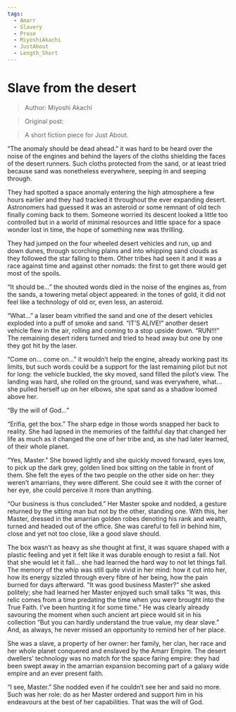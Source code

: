 ```yaml
---
tags:
  - Amarr
  - Slavery
  - Prose
  - MiyoshiAkachi
  - JustAbout
  - Length_Short
---
```


# Slave from the desert

> Author: Miyoshi Akachi

> Original post:

> A short fiction piece for Just About.


“The anomaly should be dead ahead.” it was hard to be heard over the noise of the engines and behind the layers of the cloths shielding the faces of the desert runners. Such cloths protected from the sand, or at least tried because sand was nonetheless everywhere, seeping in and seeping through.

They had spotted a space anomaly entering the high atmosphere a few hours earlier and they had tracked it throughout the ever expanding desert. Astronomers had guessed it was an asteroid or some remnant of old tech finally coming back to them. Someone worried its descent looked a little too controlled but in a world of minimal resources and little space for a space wonder lost in time, the hope of something new was thrilling.

They had jumped on the four wheeled desert vehicles and run, up and down dunes, through scorching plains and into whipping sand clouds as they followed the star falling to them. Other tribes had seen it and it was a race against time and against other nomads: the first to get there would get most of the spoils.

“It should be…” the shouted words died in the noise of the engines as, from the sands, a towering metal object appeared: in the tones of gold, it did not feel like a technology of old or, even less, an asteroid.

“What…” a laser beam vitrified the sand and one of the desert vehicles exploded into a puff of smoke and sand. “IT’S ALIVE!” another desert vehicle flew in the air, rolling and coming to a stop upside down. “RUN!!!” The remaining desert riders turned and tried to head away but one by one they got hit by the laser.

“Come on… come on…” it wouldn’t help the engine, already working past its limits, but such words could be a support for the last remaining pilot but not for long: the vehicle buckled, the sky moved, sand filled the pilot’s view. The landing was hard, she rolled on the ground, sand was everywhere, what… she pulled herself up on her elbows, she spat sand as a shadow loomed above her.

“By the will of God…”



“Erifia, get the box.” The sharp edge in those words snapped her back to reality. She had lapsed in the memories of the faithful day that changed her life as much as it changed the one of her tribe and, as she had later learned, of their whole planet.

“Yes, Master.” She bowed lightly and she quickly moved forward, eyes low, to pick up the dark grey, golden lined box sitting on the table in front of them. She felt the eyes of the two people on the other side on her: they weren’t amarrians, they were different. She could see it with the corner of her eye, she could perceive it more than anything.

“Our business is thus concluded.” Her Master spoke and nodded, a gesture returned by the sitting man but not by the other, standing one. With this, her Master, dressed in the amarrian golden robes denoting his rank and wealth, turned and headed out of the office. She was careful to fell in behind him, close and yet not too close, like a good slave should.

The box wasn’t as heavy as she thought at first, it was square shaped with a plastic feeling and yet it felt like it was durable enough to resist a fall. Not that she would let it fall… she had learned the hard way to not let things fall. The memory of the whip was still quite vivid in her mind: how it cut into her, how its energy sizzled through every fibre of her being, how the pain burned for days afterward.
“It was good business Master?” she asked politely; she had learned her Master enjoyed such small talks “It was, this relic comes from a time predating the time when you were brought into the True Faith. I’ve been hunting it for some time.” He was clearly already savouring the moment when such ancient art piece would sit in his collection “But you can hardly understand the true value, my dear slave.” And, as always, he never missed an opportunity to remind her of her place.

She was a slave, a property of her owner: her family, her clan, her race and her whole planet conquered and enslaved by the Amarr Empire. The desert dwellers’ technology was no match for the space faring empire:  they had been swept away in the amarrian expansion becoming part of a galaxy wide empire and an ever present faith.

“I see, Master.” She nodded even if he couldn’t see her and said no more. Such was her role: do as her Master ordered and support him in his endeavours at the best of her capabilities. That was the will of God.
